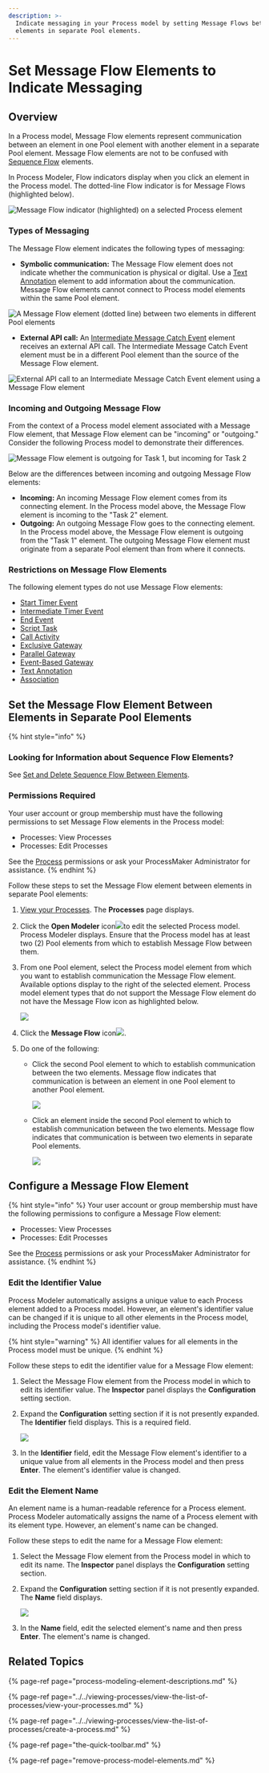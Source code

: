 ```yaml
---
description: >-
  Indicate messaging in your Process model by setting Message Flows between
  elements in separate Pool elements.
---
```


# Set Message Flow Elements to Indicate Messaging

## Overview

In a Process model, Message Flow elements represent communication between an element in one Pool element with another element in a separate Pool element. Message Flow elements are not to be confused with [Sequence Flow](process-modeling-element-descriptions.md#sequence-flow) elements.

In Process Modeler, Flow indicators display when you click an element in the Process model. The dotted-line Flow indicator is for Message Flows \(highlighted below\).

![Message Flow indicator \(highlighted\) on a selected Process element](../../../.gitbook/assets/message-flow-indicator-process-model-processes.png)

### Types of Messaging

The Message Flow element indicates the following types of messaging:

* **Symbolic communication:** The Message Flow element does not indicate whether the communication is physical or digital. Use a [Text Annotation](process-modeling-element-descriptions.md#text-annotation) element to add information about the communication. Message Flow elements cannot connect to Process model elements within the same Pool element.

![A Message Flow element \(dotted line\) between two elements in different Pool elements](../../../.gitbook/assets/message-flow-between-pool-elements-process-model-processes.png)

* **External API call:** An [Intermediate Message Catch Event](process-modeling-element-descriptions.md#intermediate-message-catch-event) element receives an external API call. The Intermediate Message Catch Event element must be in a different Pool element than the source of the Message Flow element.

![External API call to an Intermediate Message Catch Event element using a Message Flow element](../../../.gitbook/assets/message-flow-connecting-to-intermediate-message-catch-event.png)

### Incoming and Outgoing Message Flow

From the context of a Process model element associated with a Message Flow element, that Message Flow element can be "incoming" or "outgoing." Consider the following Process model to demonstrate their differences.

![Message Flow element is outgoing for Task 1, but incoming for Task 2](../../../.gitbook/assets/message-flow-between-pool-elements-process-model-processes.png)

Below are the differences between incoming and outgoing Message Flow elements:

* **Incoming:** An incoming Message Flow element comes from its connecting element. In the Process model above, the Message Flow element is incoming to the "Task 2" element.
* **Outgoing:** An outgoing Message Flow goes to the connecting element. In the Process model above, the Message Flow element is outgoing from the "Task 1" element. The outgoing Message Flow element must originate from a separate Pool element than from where it connects.

### Restrictions on Message Flow Elements

The following element types do not use Message Flow elements:

* ​[Start Timer Event](process-modeling-element-descriptions.md#start-timer-event)
* [Intermediate Timer Event](process-modeling-element-descriptions.md#intermediate-timer-event)
* [End Event](process-modeling-element-descriptions.md#end-event)
* [Script Task](process-modeling-element-descriptions.md#script-task)
* [Call Activity](process-modeling-element-descriptions.md#call-activity)
* [Exclusive Gateway](process-modeling-element-descriptions.md#exclusive-gateway)
* [Parallel Gateway](process-modeling-element-descriptions.md#parallel-gateway)
* [Event-Based Gateway](process-modeling-element-descriptions.md#event-based-gateway)
* [Text Annotation](process-modeling-element-descriptions.md#text-annotation)
* [Association](process-modeling-element-descriptions.md#association)

## Set the Message Flow Element Between Elements in Separate Pool Elements

{% hint style="info" %}
### Looking for Information about Sequence Flow Elements?

See [Set and Delete Sequence Flow Between Elements](the-quick-toolbar.md).

### Permissions Required

Your user account or group membership must have the following permissions to set Message Flow elements in the Process model:

* Processes: View Processes
* Processes: Edit Processes

See the [Process](../../../processmaker-administration/permission-descriptions-for-users-and-groups.md#processes) permissions or ask your ProcessMaker Administrator for assistance.
{% endhint %}

Follow these steps to set the Message Flow element between elements in separate Pool elements:

1. ​[View your Processes](../../viewing-processes/view-the-list-of-processes/view-your-processes.md#view-all-processes). The **Processes** page displays.
2. Click the **Open Modeler** icon![](../../../.gitbook/assets/open-modeler-edit-icon-processes-page-processes.png)to edit the selected Process model. Process Modeler displays. Ensure that the Process model has at least two \(2\) Pool elements from which to establish Message Flow between them.
3. From one Pool element, select the Process model element from which you want to establish communication the Message Flow element. Available options display to the right of the selected element. Process model element types that do not support the Message Flow element do not have the Message Flow icon as highlighted below.  

   ![](../../../.gitbook/assets/message-flow-indicator-process-model-processes.png)

4. Click the **Message Flow** icon![](../../../.gitbook/assets/message-flow-icon-process-modeler-processes.png).
5. Do one of the following:
   * Click the second Pool element to which to establish communication between the two elements. Message flow indicates that communication is between an element in one Pool element to another Pool element.  

     ![](../../../.gitbook/assets/message-flow-to-pool-element-process-modeler-processes.png)

   * Click an element inside the second Pool element to which to establish communication between the two elements. Message flow indicates that communication is between two elements in separate Pool elements.  

     ![](../../../.gitbook/assets/message-flow-between-pool-elements-process-model-processes.png)

## Configure a Message Flow Element

{% hint style="info" %}
Your user account or group membership must have the following permissions to configure a Message Flow element:

* Processes: View Processes
* Processes: Edit Processes

See the [Process](../../../processmaker-administration/permission-descriptions-for-users-and-groups.md#processes) permissions or ask your ProcessMaker Administrator for assistance.
{% endhint %}

### Edit the Identifier Value

Process Modeler automatically assigns a unique value to each Process element added to a Process model. However, an element's identifier value can be changed if it is unique to all other elements in the Process model, including the Process model's identifier value.

{% hint style="warning" %}
All identifier values for all elements in the Process model must be unique.
{% endhint %}

Follow these steps to edit the identifier value for a Message Flow element:

1. Select the Message Flow element from the Process model in which to edit its identifier value. The **Inspector** panel displays the **Configuration** setting section.
2. Expand the **Configuration** setting section if it is not presently expanded. The **Identifier** field displays. This is a required field.  

   ![](../../../.gitbook/assets/message-flow-configuration-identifier-name-process-modeler-processes.png)

3. In the **Identifier** field, edit the Message Flow element's identifier to a unique value from all elements in the Process model and then press **Enter**. The element's identifier value is changed.

### Edit the Element Name

An element name is a human-readable reference for a Process element. Process Modeler automatically assigns the name of a Process element with its element type. However, an element's name can be changed.

Follow these steps to edit the name for a Message Flow element:

1. Select the Message Flow element from the Process model in which to edit its name. The **Inspector** panel displays the **Configuration** setting section.
2. Expand the **Configuration** setting section if it is not presently expanded. The **Name** field displays.  

   ![](../../../.gitbook/assets/message-flow-configuration-identifier-name-process-modeler-processes.png)

3. In the **Name** field, edit the selected element's name and then press **Enter**. The element's name is changed.

## Related Topics

{% page-ref page="process-modeling-element-descriptions.md" %}

{% page-ref page="../../viewing-processes/view-the-list-of-processes/view-your-processes.md" %}

{% page-ref page="../../viewing-processes/view-the-list-of-processes/create-a-process.md" %}

{% page-ref page="the-quick-toolbar.md" %}

{% page-ref page="remove-process-model-elements.md" %}

